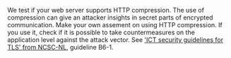 We test if your web server supports HTTP compression. The use of compression can give an attacker insights in secret parts of encrypted communication. Make your own assement on using HTTP compression. If you use it, check if it is possible to take countermeasures on the  application level against the attack vector. See ['ICT security guidelines for TLS' from NCSC-NL](https://www.ncsc.nl/actueel/whitepapers/ict-beveiligingsrichtlijnen-voor-transport-layer-security-tls.html), guideline B6-1.
